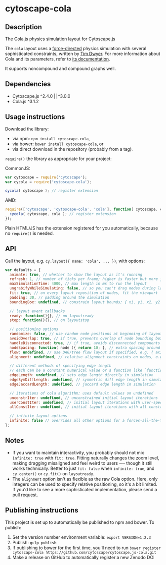cytoscape-cola
================================================================================


## Description

The Cola.js physics simulation layout for Cytoscape.js

The `cola` layout uses a [force-directed](http://en.wikipedia.org/wiki/Force-directed_graph_drawing) physics simulation with several sophisticated constraints, written by [Tim Dwyer](http://www.csse.monash.edu.au/~tdwyer/).  For more information about Cola and its parameters, refer to [its documentation](http://marvl.infotech.monash.edu/webcola/).

It supports noncompound and compound graphs well.

## Dependencies

 * Cytoscape.js ^2.4.0 || ^3.0.0
 * Cola.js ^3.1.2


## Usage instructions

Download the library:
 * via npm: `npm install cytoscape-cola`,
 * via bower: `bower install cytoscape-cola`, or
 * via direct download in the repository (probably from a tag).

`require()` the library as appropriate for your project:

CommonJS:
```js
var cytoscape = require('cytoscape');
var cycola = require('cytoscape-cola');

cycola( cytoscape ); // register extension
```

AMD:
```js
require(['cytoscape', 'cytoscape-cola', 'cola'], function( cytoscape, cycola, cola ){
  cycola( cytoscape, cola ); // register extension
});
```

Plain HTML/JS has the extension registered for you automatically, because no `require()` is needed.


## API

Call the layout, e.g. `cy.layout({ name: 'cola', ... })`, with options:

```js
var defaults = {
  animate: true, // whether to show the layout as it's running
  refresh: 1, // number of ticks per frame; higher is faster but more jerky
  maxSimulationTime: 4000, // max length in ms to run the layout
  ungrabifyWhileSimulating: false, // so you can't drag nodes during layout
  fit: true, // on every layout reposition of nodes, fit the viewport
  padding: 30, // padding around the simulation
  boundingBox: undefined, // constrain layout bounds; { x1, y1, x2, y2 } or { x1, y1, w, h }

  // layout event callbacks
  ready: function(){}, // on layoutready
  stop: function(){}, // on layoutstop

  // positioning options
  randomize: false, // use random node positions at beginning of layout
  avoidOverlap: true, // if true, prevents overlap of node bounding boxes
  handleDisconnected: true, // if true, avoids disconnected components from overlapping
  nodeSpacing: function( node ){ return 10; }, // extra spacing around nodes
  flow: undefined, // use DAG/tree flow layout if specified, e.g. { axis: 'y', minSeparation: 30 }
  alignment: undefined, // relative alignment constraints on nodes, e.g. function( node ){ return { x: 0, y: 1 } }

  // different methods of specifying edge length
  // each can be a constant numerical value or a function like `function( edge ){ return 2; }`
  edgeLength: undefined, // sets edge length directly in simulation
  edgeSymDiffLength: undefined, // symmetric diff edge length in simulation
  edgeJaccardLength: undefined, // jaccard edge length in simulation

  // iterations of cola algorithm; uses default values on undefined
  unconstrIter: undefined, // unconstrained initial layout iterations
  userConstIter: undefined, // initial layout iterations with user-specified constraints
  allConstIter: undefined, // initial layout iterations with all constraints including non-overlap

  // infinite layout options
  infinite: false // overrides all other options for a forces-all-the-time mode
};
```


## Notes

- If you want to maintain interactivity, you probably should not mix `infinite: true` with `fit: true`.  Fitting naturally changes the zoom level, making dragging misaligned and feel weird to users --- though it still works technically.  Better to just `fit: false` when `infinite: true`, and `cy.center()` or `cy.fit()` on `layoutready`.
- The `alignment` option isn't as flexible as the raw Cola option.  Here, only integers can be used to specify relative positioning, so it's a bit limited.  If you'd like to see a more sophisticated implementation, please send a pull request.

## Publishing instructions

This project is set up to automatically be published to npm and bower.  To publish:

1. Set the version number environment variable: `export VERSION=1.2.3`
1. Publish: `gulp publish`
1. If publishing to bower for the first time, you'll need to run `bower register cytoscape-cola https://github.com/cytoscape/cytoscape.js-cola.git`
1. Make a release on GitHub to automatically register a new Zenodo DOI
